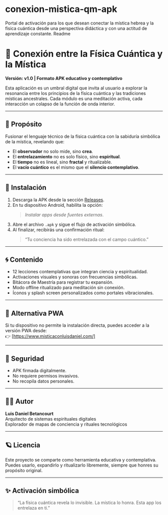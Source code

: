 # conexion-mistica-qm-apk
Portal de activación para los que desean conectar la mística hebrea y la física cuántica desde una perspectiva didáctica y con una actitud de aprendizaje constante.
Readme

# 🌌 Conexión entre la Física Cuántica y la Mística

**Versión: v1.0 | Formato APK educativo y contemplativo**

Esta aplicación es un umbral digital que invita al usuario a explorar la resonancia entre los principios de la física cuántica y las tradiciones místicas ancestrales. Cada módulo es una meditación activa, cada interacción un colapso de la función de onda interior.

---

## 🧠 Propósito

Fusionar el lenguaje técnico de la física cuántica con la sabiduría simbólica de la mística, revelando que:

- El **observador** no solo mide, sino **crea**.
- El **entrelazamiento** no es solo físico, sino **espiritual**.
- El **tiempo** no es lineal, sino **fractal** y ritualizable.
- El **vacío cuántico** es el mismo que el **silencio contemplativo**.

---

## 📲 Instalación

1. Descarga la APK desde la sección [Releases](https://github.com/tuusuario/bitacora-maestria-apk/releases).
2. En tu dispositivo Android, habilita la opción:
   > _Instalar apps desde fuentes externas_.
3. Abre el archivo `.apk` y sigue el flujo de activación simbólica.
4. Al finalizar, recibirás una confirmación ritual:
   > “Tu conciencia ha sido entrelazada con el campo cuántico.”

---

## 🌀 Contenido

- 12 lecciones contemplativas que integran ciencia y espiritualidad.
- Activaciones visuales y sonoras con frecuencias simbólicas.
- Bitácora de Maestría para registrar tu expansión.
- Modo offline ritualizado para meditación sin conexión.
- Íconos y splash screen personalizados como portales vibracionales.

---

## 🔄 Alternativa PWA

Si tu dispositivo no permite la instalación directa, puedes acceder a la versión PWA desde:  
👉 [https://www.misticaconluisdaniel.com/]

---

## 🔐 Seguridad

- APK firmada digitalmente.
- No requiere permisos invasivos.
- No recopila datos personales.

---

## 🧙‍♂️ Autor

**Luis Daniel Betancourt**  
Arquitecto de sistemas espirituales digitales  
Explorador de mapas de conciencia y rituales tecnológicos

---

## 🪐 Licencia

Este proyecto se comparte como herramienta educativa y contemplativa.  
Puedes usarlo, expandirlo y ritualizarlo libremente, siempre que honres su propósito original.

---

## ✨ Activación simbólica

> “La física cuántica revela lo invisible. La mística lo honra. Esta app los entrelaza en ti.”


